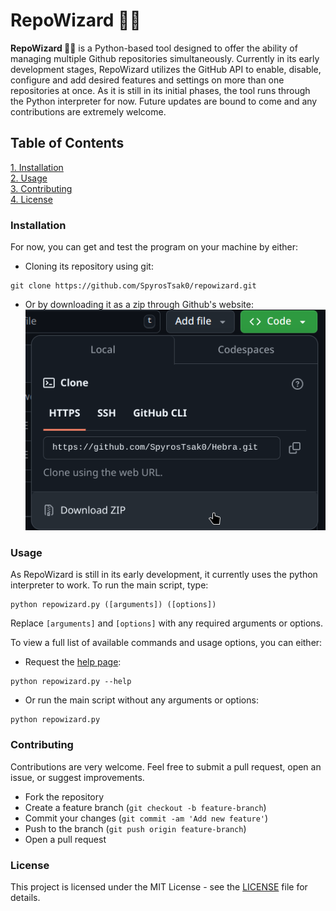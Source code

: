 # RepoWizard 🧙‍♂️
**RepoWizard 🧙‍♂️** is a Python-based tool designed to offer the ability of managing multiple Github repositories simultaneously. Currently in its early development stages, RepoWizard utilizes the GitHub API to enable, disable, configure and add desired features and settings on more than one repositories at once. As it is still in its initial phases, the tool runs through the Python interpreter for now. Future updates are bound to come and any contributions are extremely welcome.

## Table of Contents
[1.  Installation](#installation)<br>
[2.  Usage](#usage)<br>
[3.  Contributing](#contributing)<br>
[4.  License](#license)

### Installation
For now, you can get and test the program on your machine by either:<br>

- Cloning its repository using git: 
```
git clone https://github.com/SpyrosTsak0/repowizard.git
```
- Or by downloading it as a zip through Github's website:<br>
![Downloading as a zip file](extra/readme_images/downloading_as_zip.png)

### Usage
As RepoWizard is still in its early development, it currently uses the python interpreter to work. To run the main script, type:
```
python repowizard.py ([arguments]) ([options])
```
Replace `[arguments]` and `[options]` with any required arguments or options.

To view a full list of available commands and usage options, you can either:
- Request the [help page](data/help.txt):
```
python repowizard.py --help
```
- Or run the main script without any arguments or options:
```
python repowizard.py
```

### Contributing
Contributions are very welcome. Feel free to submit a pull request, open an issue, or suggest improvements.

- Fork the repository
- Create a feature branch (`git checkout -b feature-branch`)
- Commit your changes (`git commit -am 'Add new feature'`)
- Push to the branch (`git push origin feature-branch`)
- Open a pull request

### License
This project is licensed under the MIT License - see the [LICENSE](LICENSE) file for details.
